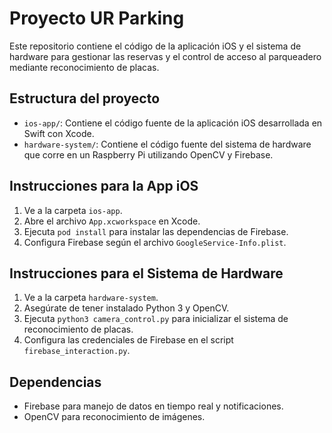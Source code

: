 # Proyecto UR Parking

Este repositorio contiene el código de la aplicación iOS y el sistema de hardware para gestionar las reservas y el control de acceso al parqueadero mediante reconocimiento de placas.

## Estructura del proyecto

- `ios-app/`: Contiene el código fuente de la aplicación iOS desarrollada en Swift con Xcode.
- `hardware-system/`: Contiene el código fuente del sistema de hardware que corre en un Raspberry Pi utilizando OpenCV y Firebase.

## Instrucciones para la App iOS

1. Ve a la carpeta `ios-app`.
2. Abre el archivo `App.xcworkspace` en Xcode.
3. Ejecuta `pod install` para instalar las dependencias de Firebase.
4. Configura Firebase según el archivo `GoogleService-Info.plist`.

## Instrucciones para el Sistema de Hardware

1. Ve a la carpeta `hardware-system`.
2. Asegúrate de tener instalado Python 3 y OpenCV.
3. Ejecuta `python3 camera_control.py` para inicializar el sistema de reconocimiento de placas.
4. Configura las credenciales de Firebase en el script `firebase_interaction.py`.

## Dependencias

- Firebase para manejo de datos en tiempo real y notificaciones.
- OpenCV para reconocimiento de imágenes.
